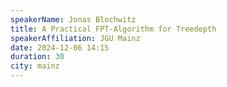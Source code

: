 ```yaml
---
speakerName: Jonas Blochwitz
title: A Practical FPT-Algorithm for Treedepth
speakerAffiliation: JGU Mainz
date: 2024-12-06 14:15
duration: 30
city: mainz
---
```

